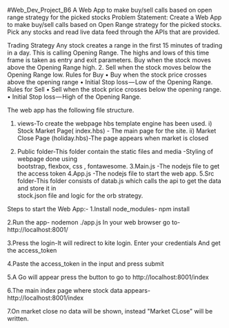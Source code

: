 #Web_Dev_Project_B6
A Web App to make buy/sell calls based on open range strategy for the picked stocks
Problem Statement:
Create a Web App to make buy/sell calls based on Open Range strategy for the picked stocks. Pick any stocks and read live data feed through the APIs that are provided.

Trading Strategy
Any stock creates a range in the first 15 minutes of trading in a day. This is calling Opening Range. The highs and lows of this time frame is taken as entry and exit parameters.
Buy when the stock moves above the Opening Range high. 2. Sell when the stock moves below the Opening Range low.
Rules for Buy
•	Buy when the stock price crosses above the opening range
•	Initial Stop loss — Low of the Opening Range.
Rules for Sell
•	Sell when the stock price crosses below the opening range.
•	Initial Stop loss — High of the Opening Range.






The web app has the following file structure.
1. views-To create the webpage hbs template engine has been used.
i)	Stock Market Page( index.hbs) - The main page for the site. 
ii)	Market Close Page (holiday.hbs)-The page appears when market is closed

2. Public folder-This folder contain the static files and media -Styling of webpage done using   
                            bootstrap, flexbox, css , fontawesome.
3.Main.js -The nodejs file to get the access token
4.App.js -The nodejs file to start the web app.
5.Src folder-This folder consists of datab.js which calls the api to get the data and store it in  
                     stock.json file and logic for the orb strategy. 

Steps to start the Web App:-
1.Install node_modules- npm install

2.Run the app- nodemon ./app.js
In your web browser go to- http://localhost:8001/

3.Press the login-It will redirect to kite login. Enter your credentials
And get the access_token

4.Paste the access_token in the input and press submit

5.A Go will appear press the button to go to http://localhost:8001/index

6.The main index page where stock data appears-http://localhost:8001/index

7.On market close no data will be shown, instead "Market CLose" will be written.
